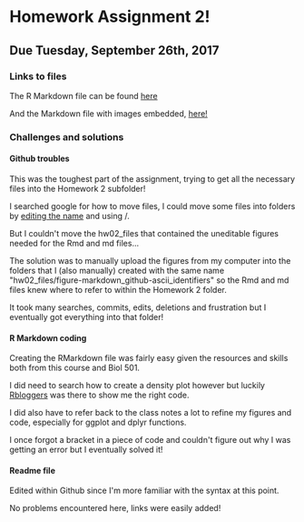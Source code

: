 # Homework Assignment 2!

## Due Tuesday, September 26th, 2017

### Links to files

The R Markdown file can be found [here](https://github.com/vanflad/STAT545-hw-fladmark-vanessa/blob/master/Homework2/hw02.Rmd)

And the Markdown file with images embedded, [here!](https://github.com/vanflad/STAT545-hw-fladmark-vanessa/blob/master/Homework2/hw02.md)

### Challenges and solutions

#### Github troubles

This was the toughest part of the assignment, trying to get all the necessary files into the Homework 2 subfolder!

I searched google for how to move files, I could move some files into folders by [editing the name](https://help.github.com/articles/moving-a-file-to-a-new-location/) and using /.

But I couldn't move the hw02_files that contained the uneditable figures needed for the Rmd and md files...

The solution was to manually upload the figures from my computer into the folders that I (also manually) created with the same name 
"hw02_files/figure-markdown_github-ascii_identifiers" so the Rmd and md files knew where to refer to within the Homework 2 folder.

It took many searches, commits, edits, deletions and frustration but I eventually got everything into that folder!

#### R Markdown coding

Creating the RMarkdown file was fairly easy given the resources and skills both from this course and Biol 501.

I did need to search how to create a density plot however but luckily [Rbloggers](https://www.r-bloggers.com/density-plot-with-ggplot/) 
was there to show me the right code.

I did also have to refer back to the class notes a lot to refine my figures and code, especially for ggplot and dplyr functions.

I once forgot a bracket in a piece of code and couldn't figure out why I was getting an error but I eventually solved it!

#### Readme file

Edited within Github since I'm more familiar with the syntax at this point.

No problems encountered here, links were easily added!

